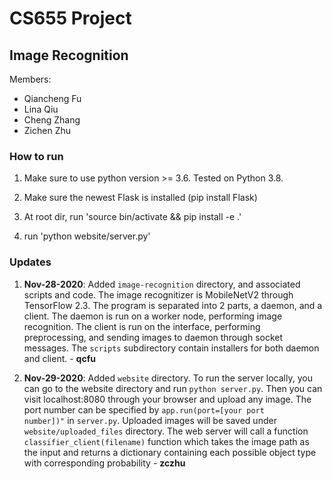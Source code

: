 # CS655 Project
## Image Recognition

Members:
- Qiancheng Fu
- Lina Qiu
- Cheng Zhang
- Zichen Zhu

### How to run

1. Make sure to use python version >= 3.6. Tested on Python 3.8.
2. Make sure the newest Flask is installed (pip install Flask)
3. At root dir, run 'source bin/activate && pip install -e .'

4. run 'python website/server.py'

### Updates

1. **Nov-28-2020**: Added `image-recognition` directory, and associated scripts and code. The image recognitizer is MobileNetV2 through TensorFlow 2.3. The program is separated into 2 parts, a daemon, and a client. The daemon is run on a worker node, performing image recognition. The client is run on the interface, performing preprocessing, and sending images to daemon through socket messages. The `scripts` subdirectory contain installers for both daemon and client. - **qcfu**

2. **Nov-29-2020**: Added `website` directory. To run the server locally, you can go to the website directory and run `python server.py`. Then you can visit localhost:8080 through your browser and upload any image. The port number can be specified by <code>app.run(port=[your port number])"</code> in `server.py`. Uploaded images will be saved under `website/uploaded_files` directory. The web server will call a function <code>classifier\_client(filename)</code> function which takes the image path as the input and returns a dictionary containing each possible object type with corresponding probability - **zczhu**
